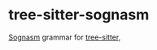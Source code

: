 # tree-sitter-sognasm

[Sognasm](https://github.com/Lingshinx/sognasm) grammar for [tree-sitter](https://github.com/tree-sitter/tree-sitter),
